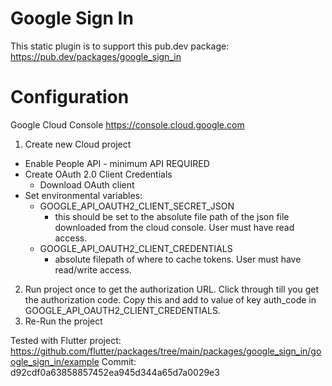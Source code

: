 # Google Sign In

This static plugin is to support this pub.dev package:
https://pub.dev/packages/google_sign_in

# Configuration
Google Cloud Console https://console.cloud.google.com
1. Create new Cloud project
  * Enable People API - minimum API REQUIRED
  * Create OAuth 2.0 Client Credentials
    * Download OAuth client
  * Set environmental variables:
    * GOOGLE_API_OAUTH2_CLIENT_SECRET_JSON
      * this should be set to the absolute file path of the json file downloaded from the cloud console.  User must have read access.
    * GOOGLE_API_OAUTH2_CLIENT_CREDENTIALS
      * absolute filepath of where to cache tokens.  User must have read/write access. 

2. Run project once to get the authorization URL.  Click through till you get the authorization code.  Copy this and add to value of key auth_code in GOOGLE_API_OAUTH2_CLIENT_CREDENTIALS.
3. Re-Run the project

Tested with Flutter project:
https://github.com/flutter/packages/tree/main/packages/google_sign_in/google_sign_in/example
Commit: d92cdf0a63858857452ea945d344a65d7a0029e3
